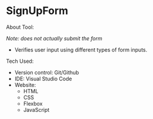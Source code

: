 # SignUpForm

About Tool:

*Note: does not actually submit the form*

- Verifies user input using different types of form inputs.

Tech Used:

* Version control: Git/Github
* IDE: Visual Studio Code
* Website:
    * HTML
    * CSS
    * Flexbox
    * JavaScript